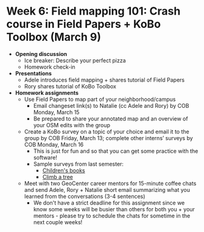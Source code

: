 # Week 6: Field mapping 101: Crash course in Field Papers + KoBo Toolbox (March 9)
- **Opening discussion**
  - Ice breaker: Describe your perfect pizza
  - Homework check-in
- **Presentations**
  - Adele introduces field mapping + shares tutorial of Field Papers
  - Rory shares tutorial of KoBo Toolbox
- **Homework assignments**
  - Use Field Papers to map part of your neighborhood/campus
    - Email changeset link(s) to Natalie (cc Adele and Rory) by COB Monday, March 15
    - Be prepared to share your annotated map and an overview of your OSM edits with the group
  - Create a KoBo survey on a topic of your choice and email it to the group by COB Friday, March 13; complete other interns’ surveys by COB Monday, March 16
    - This is just for fun and so that you can get some practice with the software!
    - Sample surveys from last semester:
      - [Children's books](https://ee.humanitarianresponse.info/x/1nnZVz8q)
      - [Climb a tree](https://ee.humanitarianresponse.info/single/ce2ec8fe1e7b7cccb73c1cdf7bf654da)
  - Meet with two GeoCenter career mentors for 15-minute coffee chats and send Adele, Rory + Natalie short email summarizing what you learned from the conversations (3-4 sentences)
    - We don't have a strict deadline for this assignment since we know some weeks will be busier than others for both you + your mentors - please try to schedule the chats for sometime in the next couple weeks!
    